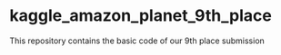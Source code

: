 # kaggle_amazon_planet_9th_place
This repository contains the basic code of our 9th place submission
